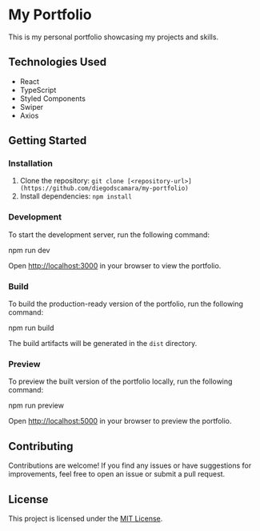 # My Portfolio

This is my personal portfolio showcasing my projects and skills.

## Technologies Used

- React
- TypeScript
- Styled Components
- Swiper
- Axios

## Getting Started

### Installation

1. Clone the repository: `git clone [<repository-url>](https://github.com/diegodscamara/my-portfolio)`
2. Install dependencies: `npm install`

### Development

To start the development server, run the following command:

npm run dev


Open [http://localhost:3000](http://localhost:3000) in your browser to view the portfolio.

### Build

To build the production-ready version of the portfolio, run the following command:

npm run build


The build artifacts will be generated in the `dist` directory.

### Preview

To preview the built version of the portfolio locally, run the following command:

npm run preview


Open [http://localhost:5000](http://localhost:5000) in your browser to preview the portfolio.

## Contributing

Contributions are welcome! If you find any issues or have suggestions for improvements, feel free to open an issue or submit a pull request.

## License

This project is licensed under the [MIT License](LICENSE).
